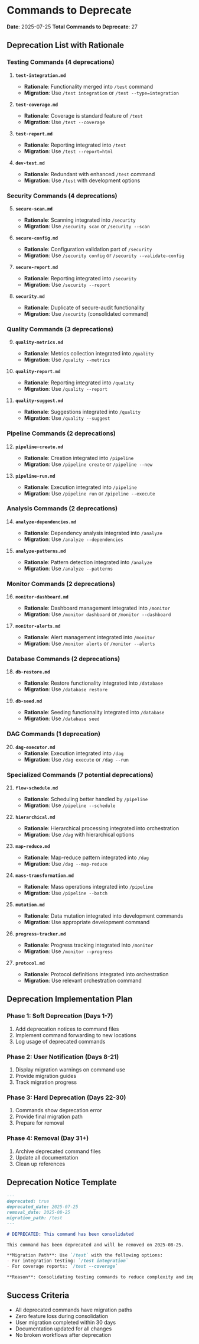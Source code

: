 # Commands to Deprecate

**Date**: 2025-07-25
**Total Commands to Deprecate**: 27

## Deprecation List with Rationale

### Testing Commands (4 deprecations)

1. **`test-integration.md`**
   - **Rationale**: Functionality merged into `/test` command
   - **Migration**: Use `/test integration` or `/test --type=integration`

2. **`test-coverage.md`**
   - **Rationale**: Coverage is standard feature of `/test`
   - **Migration**: Use `/test --coverage`

3. **`test-report.md`**
   - **Rationale**: Reporting integrated into `/test`
   - **Migration**: Use `/test --report=html`

4. **`dev-test.md`**
   - **Rationale**: Redundant with enhanced `/test` command
   - **Migration**: Use `/test` with development options

### Security Commands (4 deprecations)

5. **`secure-scan.md`**
   - **Rationale**: Scanning integrated into `/security`
   - **Migration**: Use `/security scan` or `/security --scan`

6. **`secure-config.md`**
   - **Rationale**: Configuration validation part of `/security`
   - **Migration**: Use `/security config` or `/security --validate-config`

7. **`secure-report.md`**
   - **Rationale**: Reporting integrated into `/security`
   - **Migration**: Use `/security --report`

8. **`security.md`**
   - **Rationale**: Duplicate of secure-audit functionality
   - **Migration**: Use `/security` (consolidated command)

### Quality Commands (3 deprecations)

9. **`quality-metrics.md`**
   - **Rationale**: Metrics collection integrated into `/quality`
   - **Migration**: Use `/quality --metrics`

10. **`quality-report.md`**
    - **Rationale**: Reporting integrated into `/quality`
    - **Migration**: Use `/quality --report`

11. **`quality-suggest.md`**
    - **Rationale**: Suggestions integrated into `/quality`
    - **Migration**: Use `/quality --suggest`

### Pipeline Commands (2 deprecations)

12. **`pipeline-create.md`**
    - **Rationale**: Creation integrated into `/pipeline`
    - **Migration**: Use `/pipeline create` or `/pipeline --new`

13. **`pipeline-run.md`**
    - **Rationale**: Execution integrated into `/pipeline`
    - **Migration**: Use `/pipeline run` or `/pipeline --execute`

### Analysis Commands (2 deprecations)

14. **`analyze-dependencies.md`**
    - **Rationale**: Dependency analysis integrated into `/analyze`
    - **Migration**: Use `/analyze --dependencies`

15. **`analyze-patterns.md`**
    - **Rationale**: Pattern detection integrated into `/analyze`
    - **Migration**: Use `/analyze --patterns`

### Monitor Commands (2 deprecations)

16. **`monitor-dashboard.md`**
    - **Rationale**: Dashboard management integrated into `/monitor`
    - **Migration**: Use `/monitor dashboard` or `/monitor --dashboard`

17. **`monitor-alerts.md`**
    - **Rationale**: Alert management integrated into `/monitor`
    - **Migration**: Use `/monitor alerts` or `/monitor --alerts`

### Database Commands (2 deprecations)

18. **`db-restore.md`**
    - **Rationale**: Restore functionality integrated into `/database`
    - **Migration**: Use `/database restore`

19. **`db-seed.md`**
    - **Rationale**: Seeding functionality integrated into `/database`
    - **Migration**: Use `/database seed`

### DAG Commands (1 deprecation)

20. **`dag-executor.md`**
    - **Rationale**: Execution integrated into `/dag`
    - **Migration**: Use `/dag execute` or `/dag --run`

### Specialized Commands (7 potential deprecations)

21. **`flow-schedule.md`**
    - **Rationale**: Scheduling better handled by `/pipeline`
    - **Migration**: Use `/pipeline --schedule`

22. **`hierarchical.md`**
    - **Rationale**: Hierarchical processing integrated into orchestration
    - **Migration**: Use `/dag` with hierarchical options

23. **`map-reduce.md`**
    - **Rationale**: Map-reduce pattern integrated into `/dag`
    - **Migration**: Use `/dag --map-reduce`

24. **`mass-transformation.md`**
    - **Rationale**: Mass operations integrated into `/pipeline`
    - **Migration**: Use `/pipeline --batch`

25. **`mutation.md`**
    - **Rationale**: Data mutation integrated into development commands
    - **Migration**: Use appropriate development command

26. **`progress-tracker.md`**
    - **Rationale**: Progress tracking integrated into `/monitor`
    - **Migration**: Use `/monitor --progress`

27. **`protocol.md`**
    - **Rationale**: Protocol definitions integrated into orchestration
    - **Migration**: Use relevant orchestration command

## Deprecation Implementation Plan

### Phase 1: Soft Deprecation (Days 1-7)
1. Add deprecation notices to command files
2. Implement command forwarding to new locations
3. Log usage of deprecated commands

### Phase 2: User Notification (Days 8-21)
1. Display migration warnings on command use
2. Provide migration guides
3. Track migration progress

### Phase 3: Hard Deprecation (Days 22-30)
1. Commands show deprecation error
2. Provide final migration path
3. Prepare for removal

### Phase 4: Removal (Day 31+)
1. Archive deprecated command files
2. Update all documentation
3. Clean up references

## Deprecation Notice Template

```markdown
---
deprecated: true
deprecated_date: 2025-07-25
removal_date: 2025-08-25
migration_path: /test
---

# DEPRECATED: This command has been consolidated

This command has been deprecated and will be removed on 2025-08-25.

**Migration Path**: Use `/test` with the following options:
- For integration testing: `/test integration`
- For coverage reports: `/test --coverage`

**Reason**: Consolidating testing commands to reduce complexity and improve user experience.
```

## Success Criteria

- All deprecated commands have migration paths
- Zero feature loss during consolidation
- User migration completed within 30 days
- Documentation updated for all changes
- No broken workflows after deprecation